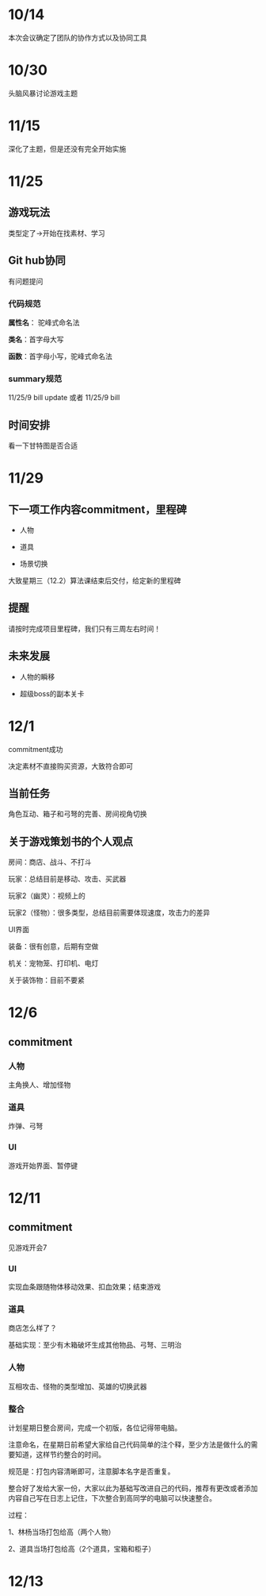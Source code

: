 # 10/14

本次会议确定了团队的协作方式以及协同工具

# 10/30

头脑风暴讨论游戏主题

# 11/15

深化了主题，但是还没有完全开始实施

# 11/25

## 游戏玩法

类型定了->开始在找素材、学习

## Git hub协同

有问题提问

### 代码规范

**属性名**：  驼峰式命名法

**类名**：首字母大写

**函数**：首字母小写，驼峰式命名法

### summary规范

11/25/9 bill update 或者 11/25/9 bill

## 时间安排

看一下甘特图是否合适

# 11/29

## 下一项工作内容commitment，里程碑

* 人物

* 道具
* 场景切换

大致星期三（12.2）算法课结束后交付，给定新的里程碑

## 提醒

请按时完成项目里程碑，我们只有三周左右时间！

## 未来发展

* 人物的瞬移

* 超级boss的副本关卡

# 12/1

commitment成功

决定素材不直接购买资源，大致符合即可

## 当前任务

角色互动、箱子和弓弩的完善、房间视角切换

## 关于游戏策划书的个人观点

房间：商店、战斗、不打斗

玩家：总结目前是移动、攻击、买武器

玩家2（幽灵）：视频上的

玩家2（怪物）：很多类型，总结目前需要体现速度，攻击力的差异

UI界面

装备：很有创意，后期有空做

机关：宠物笼、打印机、电灯

关于装饰物：目前不要紧

# 12/6

## commitment

### 人物

主角换人、增加怪物

### 道具

炸弹、弓弩

### UI

游戏开始界面、暂停键

# 12/11

## commitment

见游戏开会7

### UI

实现血条跟随物体移动效果、扣血效果；结束游戏

### 道具

商店怎么样了？

基础实现：至少有木箱破坏生成其他物品、弓弩、三明治

### 人物

互相攻击、怪物的类型增加、英雄的切换武器

### 整合

计划星期日整合房间，完成一个初版，各位记得带电脑。

注意命名，在星期日前希望大家给自己代码简单的注个释，至少方法是做什么的需要知道，这样节约整合的时间。

规范是：打包内容清晰即可，注意脚本名字是否重复。

整合好了发给大家一份，大家以此为基础写改进自己的代码，推荐有更改或者添加内容自己写在日志上记住，下次整合到高同学的电脑可以快速整合。

过程：

1、林杨当场打包给高（两个人物）

2、道具当场打包给高（2个道具，宝箱和柜子）

# 12/13

